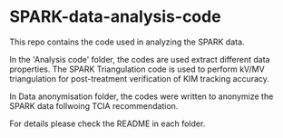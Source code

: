 # SPARK-data-analysis-code
This repo contains the code used in analyzing the SPARK data.

In the 'Analysis code' folder, the codes are used extract different data properties. The SPARK Triangulation code is used to perform kV/MV triangulation for post-treatment verification of KIM tracking accuracy.

In Data anonymisation folder, the codes were written to anonymize the SPARK data follwoing TCIA recommendation. 

For details please check the README in each folder.
